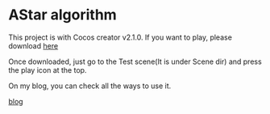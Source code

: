 # AStar algorithm

This project is with Cocos creator v2.1.0.
If you want to play, please download [here](https://www.cocos.com/en/creator)

Once downloaded, just go to the Test scene(It is under Scene dir) and press the play icon at the top.

On my blog, you can check all the ways to use it. 

[blog](https://code-loving.tistory.com/entry/A-star-Algorithm-with-cocos-creator)
